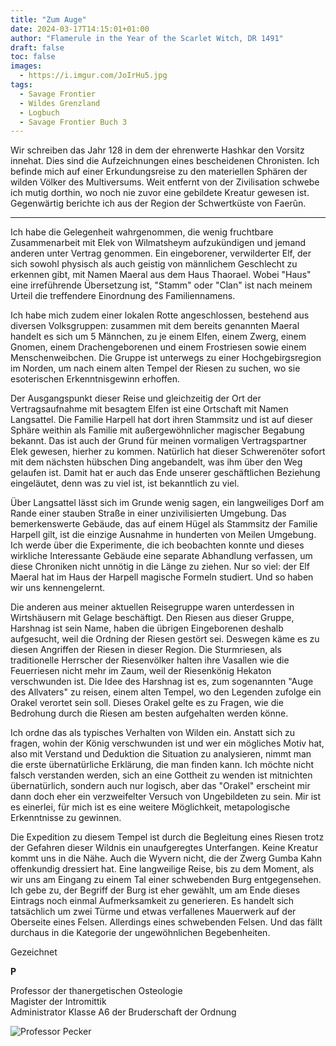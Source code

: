 ```yaml
---
title: "Zum Auge"
date: 2024-03-17T14:15:01+01:00
author: "Flamerule in the Year of the Scarlet Witch, DR 1491"
draft: false
toc: false
images:
  - https://i.imgur.com/JoIrHu5.jpg
tags: 
  - Savage Frontier
  - Wildes Grenzland
  - Logbuch
  - Savage Frontier Buch 3
---
```


Wir schreiben das Jahr 128 in dem der ehrenwerte Hashkar den Vorsitz innehat. Dies sind die Aufzeichnungen eines bescheidenen Chronisten. Ich befinde mich auf einer Erkundungsreise zu den materiellen Sphären der wilden Völker des Multiversums. Weit entfernt von der Zivilisation schwebe ich mutig dorthin, wo noch nie zuvor eine gebildete Kreatur gewesen ist. Gegenwärtig berichte ich aus der Region der Schwertküste von Faerûn.
 
---
 
Ich habe die Gelegenheit wahrgenommen, die wenig fruchtbare Zusammenarbeit mit Elek von Wilmatsheym aufzukündigen und jemand anderen unter Vertrag genommen. Ein eingeborener, verwilderter Elf, der sich sowohl physisch als auch geistig von männlichem Geschlecht zu erkennen gibt, mit Namen Maeral aus dem Haus Thaorael. Wobei "Haus" eine irreführende Übersetzung ist, "Stamm" oder "Clan" ist nach meinem Urteil die treffendere Einordnung des Familiennamens.
 
Ich habe mich zudem einer lokalen Rotte angeschlossen, bestehend aus diversen Volksgruppen: zusammen mit dem bereits genannten Maeral handelt es sich um 5 Männchen, zu je einem Elfen, einem Zwerg, einem Gnomen, einem Drachengeborenen und einem Frostriesen sowie einem Menschenweibchen. Die Gruppe ist unterwegs zu einer Hochgebirgsregion im Norden, um nach einem alten Tempel der Riesen zu suchen, wo sie esoterischen Erkenntnisgewinn erhoffen.
 
Der Ausgangspunkt dieser Reise und gleichzeitig der Ort der Vertragsaufnahme mit besagtem Elfen ist eine Ortschaft mit Namen Langsattel. Die Familie Harpell hat dort ihren Stammsitz und ist auf dieser Sphäre weithin als Familie mit außergewöhnlicher magischer Begabung bekannt. Das ist auch der Grund für meinen vormaligen Vertragspartner Elek gewesen, hierher zu kommen. Natürlich hat dieser Schwerenöter sofort mit dem nächsten hübschen Ding angebandelt, was ihm über den Weg gelaufen ist. Damit hat er auch das Ende unserer geschäftlichen Beziehung eingeläutet, denn was zu viel ist, ist bekanntlich zu viel.
 
Über Langsattel lässt sich im Grunde wenig sagen, ein langweiliges Dorf am Rande einer stauben Straße in einer unzivilisierten Umgebung. Das bemerkenswerte Gebäude, das auf einem Hügel als Stammsitz der Familie Harpell gilt, ist die einzige Ausnahme in hunderten von Meilen Umgebung. Ich werde über die Experimente, die ich beobachten konnte und dieses wirkliche Interessante Gebäude eine separate Abhandlung verfassen, um diese Chroniken nicht unnötig in die Länge zu ziehen. Nur so viel: der Elf Maeral hat im Haus der Harpell magische Formeln studiert. Und so haben wir uns kennengelernt.
 
Die anderen aus meiner aktuellen Reisegruppe waren unterdessen in Wirtshäusern mit Gelage beschäftigt. Den Riesen aus dieser Gruppe, Harshnag ist sein Name, haben die übrigen Eingeborenen deshalb aufgesucht, weil die Ordning der Riesen gestört sei. Deswegen käme es zu diesen Angriffen der Riesen in dieser Region. Die Sturmriesen, als traditionelle Herrscher der Riesenvölker halten ihre Vasallen wie die Feuerriesen nicht mehr im Zaum, weil der Riesenkönig Hekaton verschwunden ist. Die Idee des Harshnag ist es, zum sogenannten "Auge des Allvaters" zu reisen, einem alten Tempel, wo den Legenden zufolge ein Orakel verortet sein soll. Dieses Orakel gelte es zu Fragen, wie die Bedrohung durch die Riesen am besten aufgehalten werden könne.
 
Ich ordne das als typisches Verhalten von Wilden ein. Anstatt sich zu fragen, wohin der König verschwunden ist und wer ein mögliches Motiv hat, also mit Verstand und Deduktion die Situation zu analysieren, nimmt man die erste übernatürliche Erklärung, die man finden kann. Ich möchte nicht falsch verstanden werden, sich an eine Gottheit zu wenden ist mitnichten übernatürlich, sondern auch nur logisch, aber das "Orakel" erscheint mir dann doch eher ein verzweifelter Versuch von Ungebildeten zu sein. Mir ist es einerlei, für mich ist es eine weitere Möglichkeit, metapologische Erkenntnisse zu gewinnen.
 
Die Expedition zu diesem Tempel ist durch die Begleitung eines Riesen trotz der Gefahren dieser Wildnis ein unaufgeregtes Unterfangen. Keine Kreatur kommt uns in die Nähe. Auch die Wyvern nicht, die der Zwerg Gumba Kahn offenkundig dressiert hat. Eine langweilige Reise, bis zu dem Moment, als wir uns am Eingang zu einem Tal einer schwebenden Burg entgegensehen. Ich gebe zu, der Begriff der Burg ist eher gewählt, um am Ende dieses Eintrags noch einmal Aufmerksamkeit zu generieren. Es handelt sich tatsächlich um zwei Türme und etwas verfallenes Mauerwerk auf der Oberseite eines Felsen. Allerdings eines schwebenden Felsen. Und das fällt durchaus in die Kategorie der ungewöhnlichen Begebenheiten.
 
Gezeichnet  

**P**  

Professor der thanergetischen Osteologie  
Magister der Intromittik  
Administrator Klasse A6 der Bruderschaft der Ordnung  


![Professor Pecker](https://i.imgur.com/yE13QmE.png)